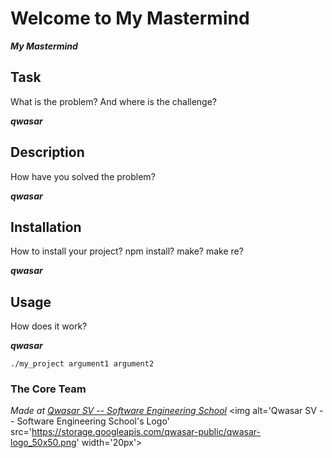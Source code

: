 # Welcome to My Mastermind
***My Mastermind***

## Task
What is the problem? And where is the challenge?


***qwasar***


## Description
How have you solved the problem?


***qwasar***


## Installation
How to install your project? npm install? make? make re?


***qwasar***


## Usage
How does it work?


***qwasar***

```
./my_project argument1 argument2
```

### The Core Team


<span><i>Made at <a href='https://qwasar.io'>Qwasar SV -- Software Engineering School</a></i></span>
<span><img alt='Qwasar SV -- Software Engineering School's Logo' src='https://storage.googleapis.com/qwasar-public/qwasar-logo_50x50.png' width='20px'></span>

